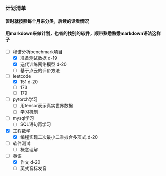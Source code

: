 ### 计划清单
#### 暂时就按照每个月来分类，后续的话看情况
#### 用markdown来做计划，也省的找别的软件，顺带熟悉熟悉markdown语法这样子

- [ ] 穆谱分析benchmark项目
  + [x] 准备测试数据 d-19
  + [x] 迭代训练网络模型 d-20
  + [ ] 基于点云的评价方法
- [ ] leetcode
  + [x] 151 d-20
  + [ ] 173
  + [ ] 179
- [ ] pytorch学习
  + [ ] 用tensor表示真实世界数据
  + [ ] 学习机制
- [ ] mysql学习
  + [ ] SQL语句再学习
- [x] 工程数学
  + [x] 编程实现二次最小二乘拟合多项式 d-20
- [ ] 软件测试
  + [ ] 概念理解
- [ ] 英语
  + [x] 作文 d-20
  + [ ] 英式音标发音
